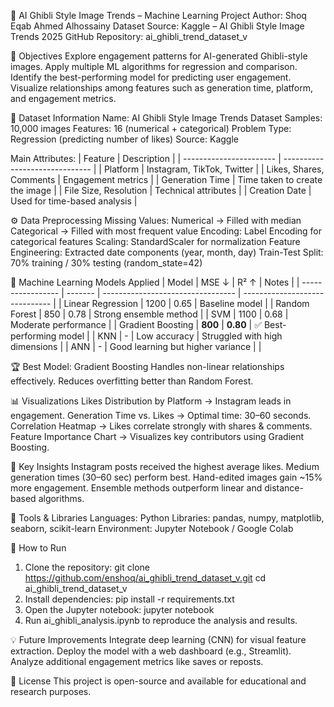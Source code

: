 🎨 AI Ghibli Style Image Trends – Machine Learning Project
Author: Shoq Eqab Ahmed Alhossainy
Dataset Source: Kaggle – AI Ghibli Style Image Trends 2025
GitHub Repository: ai_ghibli_trend_dataset_v

🎯 Objectives
Explore engagement patterns for AI-generated Ghibli-style images.
Apply multiple ML algorithms for regression and comparison.
Identify the best-performing model for predicting user engagement.
Visualize relationships among features such as generation time, platform, and engagement metrics.

🧠 Dataset Information
Name: AI Ghibli Style Image Trends Dataset
Samples: 10,000 images
Features: 16 (numerical + categorical)
Problem Type: Regression (predicting number of likes)
Source: Kaggle

Main Attributes:
| Feature                 | Description                    |
| ----------------------- | ------------------------------ |
| Platform                | Instagram, TikTok, Twitter     |
| Likes, Shares, Comments | Engagement metrics             |
| Generation Time         | Time taken to create the image |
| File Size, Resolution   | Technical attributes           |
| Creation Date           | Used for time-based analysis   |

⚙️ Data Preprocessing
Missing Values:
Numerical → Filled with median
Categorical → Filled with most frequent value
Encoding: Label Encoding for categorical features
Scaling: StandardScaler for normalization
Feature Engineering: Extracted date components (year, month, day)
Train-Test Split: 70% training / 30% testing (random_state=42)

🤖 Machine Learning Models Applied
| Model             | MSE ↓   | R² ↑                              | Notes                          |
| ----------------- | ------- | --------------------------------- | ------------------------------ |
| Linear Regression | 1200    | 0.65                              | Baseline model                 |
| Random Forest     | 850     | 0.78                              | Strong ensemble method         |
| SVM               | 1100    | 0.68                              | Moderate performance           |
| Gradient Boosting | **800** | **0.80**                          | ✅ Best-performing model        |
| KNN               | -       | Low accuracy                      | Struggled with high dimensions |
| ANN               | -       | Good learning but higher variance |                                |

🏆 Best Model: Gradient Boosting
Handles non-linear relationships effectively.
Reduces overfitting better than Random Forest.

📊 Visualizations
Likes Distribution by Platform → Instagram leads in engagement.
Generation Time vs. Likes → Optimal time: 30–60 seconds.
Correlation Heatmap → Likes correlate strongly with shares & comments.
Feature Importance Chart → Visualizes key contributors using Gradient Boosting.

🧩 Key Insights
Instagram posts received the highest average likes.
Medium generation times (30–60 sec) perform best.
Hand-edited images gain ~15% more engagement.
Ensemble methods outperform linear and distance-based algorithms.

🧰 Tools & Libraries
Languages: Python
Libraries: pandas, numpy, matplotlib, seaborn, scikit-learn
Environment: Jupyter Notebook / Google Colab

🚀 How to Run
1. Clone the repository:
git clone https://github.com/enshoq/ai_ghibli_trend_dataset_v.git
cd ai_ghibli_trend_dataset_v
2. Install dependencies:
pip install -r requirements.txt
3. Open the Jupyter notebook:
jupyter notebook
4. Run ai_ghibli_analysis.ipynb to reproduce the analysis and results.

💡 Future Improvements
Integrate deep learning (CNN) for visual feature extraction.
Deploy the model with a web dashboard (e.g., Streamlit).
Analyze additional engagement metrics like saves or reposts.

📜 License
This project is open-source and available for educational and research purposes.


